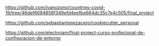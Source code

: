 https://github.com/ivanozono/countries-covid-19/tree/46def6684858f349efd4eefbe664dc35c7e4c505/final_project

https://github.com/sebastianlopezacero/cookiecutter_personal

https://github.com/electrojam/final-project-curso-profecional-de-configuracion-de-entorno
